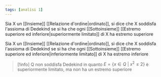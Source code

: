 ```yaml
---
tags: [analisi 1]
---
```

Sia X un [[Insieme]] [[Relazione d'ordine|ordinato]], si dice che X soddisfa l'assioma di Dedekind se si ha che ogni [[Sottoinsieme]] [[Estremo superiore ed inferiore|superiormente limitato]] di X ha estremo superiore

Sia X un [[Insieme]] [[Relazione d'ordine|ordinato]], si dice che X soddisfa l'assioma di Dedekind se si ha che ogni [[Sottoinsieme]] [[Estremo superiore ed inferiore|inferiormente limitato]] di X ha estremo inferiore

>[!info]
>Q non soddisfa Dedekind in quanto $E = \{x \in Q \text{ | } x^2 \le 2\}$ è superiormente limitato, ma non ha un estremo superiore
>
